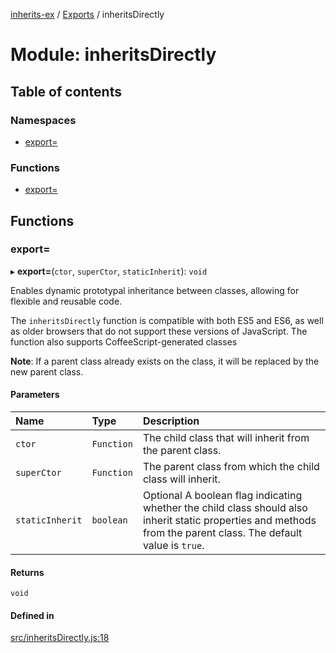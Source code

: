 [inherits-ex](../README.md) / [Exports](../modules.md) / inheritsDirectly

# Module: inheritsDirectly

## Table of contents

### Namespaces

- [export&#x3D;](inheritsDirectly.export_.md)

### Functions

- [export&#x3D;](inheritsDirectly.md#export&#x3D;)

## Functions

### export&#x3D;

▸ **export=**(`ctor`, `superCtor`, `staticInherit`): `void`

Enables dynamic prototypal inheritance between classes, allowing for flexible and reusable code.

The `inheritsDirectly` function is compatible with both ES5 and ES6, as well as older browsers that do not support these versions of JavaScript.
The function also supports CoffeeScript-generated classes

**Note**: If a parent class already exists on the class, it will be replaced by the new parent class.

#### Parameters

| Name | Type | Description |
| :------ | :------ | :------ |
| `ctor` | `Function` | The child class that will inherit from the parent class. |
| `superCtor` | `Function` | The parent class from which the child class will inherit. |
| `staticInherit` | `boolean` | Optional A boolean flag indicating whether the child class should also inherit static properties and methods from the parent class. The default value is `true`. |

#### Returns

`void`

#### Defined in

[src/inheritsDirectly.js:18](https://github.com/snowyu/inherits-ex.js/blob/5eb21fd/src/inheritsDirectly.js#L18)
